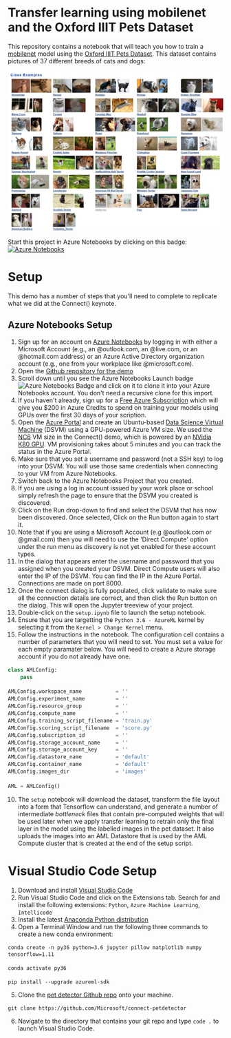 # Transfer learning using mobilenet and the Oxford IIIT Pets Dataset

This repository contains a notebook that will teach you how to train a [mobilenet](https://arxiv.org/abs/1704.04861) model using the [Oxford IIIT Pets Dataset](http://www.robots.ox.ac.uk/~vgg/data/pets/). This dataset contains pictures of 37 different breeds of cats and dogs:

![Class Examples](images/class_examples.jpg)

Start this project in Azure Notebooks by clicking on this badge: [![Azure Notebooks](https://notebooks.azure.com/launch.svg)](https://notebooks.azure.com/import/gh/Microsoft/connect-petdetector)

# Setup

This demo has a number of steps that you'll need to complete to replicate what we did at the Connect() keynote.

## Azure Notebooks Setup

1. Sign up for an account on [Azure Notebooks](https://notebooks.azure.com) by logging in with either a Microsoft Account (e.g., an @outlook.com, an @live.com, or an @hotmail.com address) or an Azure Active Directory organization account (e.g., one from your workplace like @microsoft.com).
1. Open the [Github repository for the demo](https://github.com/Microsoft/connect-petdetector)
1. Scroll down until you see the Azure Notebooks Launch badge ![Azure Notebooks
   Badge](https://notebooks.azure.com/launch.svg) and click on it to clone it into your Azure Notebooks account. You don't need a recursive clone for this import. 
1. If you haven't already, sign up for a [Free Azure Subscription](https://azure.microsoft.com/en-us/free/?v=18.45) which will give you $200 in Azure Credits to spend on training your models using GPUs over the first 30 days of your scription.
1. Open the [Azure Portal](https://portal.azure.com) and create an Ubuntu-based [Data Science Virtual Machine](https://azure.microsoft.com/en-us/services/virtual-machines/data-science-virtual-machines/) (DSVM) using a GPU-powered Azure VM size. We used the [NC6](https://docs.microsoft.com/en-us/azure/virtual-machines/windows/sizes-gpu#nc-series) VM size in the Connect() demo, which is powered by an [NVidia K80 GPU](https://www.nvidia.com/en-gb/data-center/tesla-k80/). VM provisioning takes about 5 minutes and you can track the status in the Azure Portal. 
1. Make sure that you set a username and password (not a SSH key) to log into your DSVM. You will use those same credentials when connecting to your VM from Azure Notebooks.
1. Switch back to the Azure Notebooks Project that you created. 
1. If you are using a log in account issued by your work place or school simply refresh the page to ensure that the DSVM you created is discovered. 
1. Click on the Run drop-down to find and select the DSVM that has now been discovered. Once selected, Click on the Run button again to start it. 
1. Note that if you are using a Microsoft Account (e.g @outlook.com or @gmail.com) then you will need to use the 'Direct Compute' option under the run menu as discovery is not yet enabled for these account types. 
1. In the dialog that appears enter the username and password that you assigned when you created your DSVM. Direct Compute users will also enter the IP of the DSVM. You can find the IP in the Azure Portal. Connections are made on port 8000. 
1. Once the connect dialog is fully populated, click validate to make sure all the connection details are correct, and then click the Run button on the dialog. This will open the Jupyter treeview of your project. 
1. Double-click on the `setup.ipynb` file to launch the setup notebook.
1. Ensure that you are targetting the `Python 3.6 - AzureML` kernel by selecting it from the `Kernel > Change Kernel` menu.
1. Follow the instructions in the notebook. The configuration cell contains a
   number of parameters that you will need to set. You must set a value for each empty paramater below. You will need to create a Azure storage account if you do not already have one.
```python
class AMLConfig:
    pass

AMLConfig.workspace_name           = ''
AMLConfig.experiment_name          = ''
AMLConfig.resource_group           = ''
AMLConfig.compute_name             = ''
AMLConfig.training_script_filename = 'train.py'
AMLConfig.scoring_script_filename  = 'score.py'
AMLConfig.subscription_id          = ''
AMLConfig.storage_account_name     = ''
AMLConfig.storage_account_key      = ''
AMLConfig.datastore_name           = 'default'
AMLConfig.container_name           = 'default'
AMLConfig.images_dir               = 'images'

AML = AMLConfig()
```
10. The `setup` notebook will download the dataset, transform the file
   layout into a form that Tensorflow can understand, and generate a number of
   intermediate _bottleneck_ files that contain pre-computed weights that will
   be used later when we apply transfer learning to retrain only the final layer
    in the model using the labelled images in the pet dataset. It also uploads
    the images into an AML Datastore that is used by the AML Compute cluster
    that is created at the end of the setup script.

# Visual Studio Code Setup

1. Download and install [Visual Studio
   Code](https://code.visualstudio.com/download)
1. Run Visual Studio Code and click on the Extensions tab. Search for and
   install the following extensions: `Python`, `Azure Machine Learning`,
   `Intellicode`
1. Install the latest [Anaconda Python
   distribution](https://www.anaconda.com/download)
1. Open a Terminal Window and run the following three commands to create a new
   conda environment:

```
conda create -n py36 python=3.6 jupyter pillow matplotlib numpy tensorflow=1.11

conda activate py36

pip install --upgrade azureml-sdk
```
5. Clone the [pet detector Github
   repo](https://github.com/Microsoft/connect-petdetector) onto your machine.

```
git clone https://github.com/Microsoft/connect-petdetector
```

6. Navigate to the directory that contains your git repo and type `code .` to
   launch Visual Studio Code.
